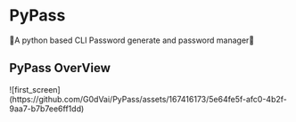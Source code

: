 # PyPass
🐍A python based CLI Password generate and password manager🐍

<h2>PyPass OverView</h2>
![first_screen](https://github.com/G0dVai/PyPass/assets/167416173/5e64fe5f-afc0-4b2f-9aa7-b7b7ee6ff1dd)
